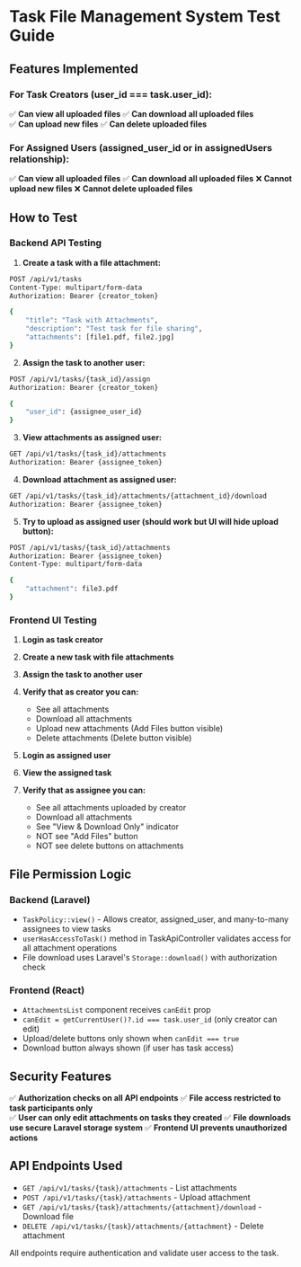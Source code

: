 # Task File Management System Test Guide

## Features Implemented

### For Task Creators (user_id === task.user_id):
✅ **Can view all uploaded files**
✅ **Can download all uploaded files**  
✅ **Can upload new files**
✅ **Can delete uploaded files**

### For Assigned Users (assigned_user_id or in assignedUsers relationship):
✅ **Can view all uploaded files**
✅ **Can download all uploaded files**
❌ **Cannot upload new files**
❌ **Cannot delete uploaded files**

## How to Test

### Backend API Testing

1. **Create a task with a file attachment:**
```bash
POST /api/v1/tasks
Content-Type: multipart/form-data
Authorization: Bearer {creator_token}

{
    "title": "Task with Attachments",
    "description": "Test task for file sharing",
    "attachments": [file1.pdf, file2.jpg]
}
```

2. **Assign the task to another user:**
```bash
POST /api/v1/tasks/{task_id}/assign
Authorization: Bearer {creator_token}

{
    "user_id": {assignee_user_id}
}
```

3. **View attachments as assigned user:**
```bash
GET /api/v1/tasks/{task_id}/attachments
Authorization: Bearer {assignee_token}
```

4. **Download attachment as assigned user:**
```bash
GET /api/v1/tasks/{task_id}/attachments/{attachment_id}/download
Authorization: Bearer {assignee_token}
```

5. **Try to upload as assigned user (should work but UI will hide upload button):**
```bash
POST /api/v1/tasks/{task_id}/attachments
Authorization: Bearer {assignee_token}
Content-Type: multipart/form-data

{
    "attachment": file3.pdf
}
```

### Frontend UI Testing

1. **Login as task creator**
2. **Create a new task with file attachments**
3. **Assign the task to another user**
4. **Verify that as creator you can:**
   - See all attachments
   - Download all attachments
   - Upload new attachments (Add Files button visible)
   - Delete attachments (Delete button visible)

5. **Login as assigned user**
6. **View the assigned task**
7. **Verify that as assignee you can:**
   - See all attachments uploaded by creator
   - Download all attachments
   - See "View & Download Only" indicator
   - NOT see "Add Files" button
   - NOT see delete buttons on attachments

## File Permission Logic

### Backend (Laravel)
- `TaskPolicy::view()` - Allows creator, assigned_user, and many-to-many assignees to view tasks
- `userHasAccessToTask()` method in TaskApiController validates access for all attachment operations
- File download uses Laravel's `Storage::download()` with authorization check

### Frontend (React)
- `AttachmentsList` component receives `canEdit` prop
- `canEdit = getCurrentUser()?.id === task.user_id` (only creator can edit)
- Upload/delete buttons only shown when `canEdit === true`
- Download button always shown (if user has task access)

## Security Features

✅ **Authorization checks on all API endpoints**
✅ **File access restricted to task participants only**  
✅ **User can only edit attachments on tasks they created**
✅ **File downloads use secure Laravel storage system**
✅ **Frontend UI prevents unauthorized actions**

## API Endpoints Used

- `GET /api/v1/tasks/{task}/attachments` - List attachments
- `POST /api/v1/tasks/{task}/attachments` - Upload attachment  
- `GET /api/v1/tasks/{task}/attachments/{attachment}/download` - Download file
- `DELETE /api/v1/tasks/{task}/attachments/{attachment}` - Delete attachment

All endpoints require authentication and validate user access to the task.